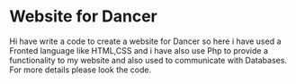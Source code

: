 # Website for Dancer 
Hi have write a code to create a website for Dancer so here i have used a Fronted language like HTML,CSS and i have also use Php to provide a functionality to my website and also used to communicate with Databases.<br/>
For more details please look the code. 
